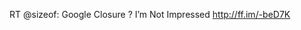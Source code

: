 <!--
id: 238996080
link: http://kevinisom.info/post/238996080/rt-sizeof-google-closure-im-not-impressed
slug: rt-sizeof-google-closure-im-not-impressed
date: Tue Nov 10 2009 22:38:26 GMT+1300 (NZDT)
raw: {"blog_name":"kevinisom","id":238996080,"post_url":"http://kevinisom.info/post/238996080/rt-sizeof-google-closure-im-not-impressed","slug":"rt-sizeof-google-closure-im-not-impressed","type":"text","date":"2009-11-10 09:38:26 GMT","timestamp":1257845906,"state":"published","format":"html","reblog_key":"By0fY0Gk","tags":[],"short_url":"http://tmblr.co/Zw68YyEFifm","highlighted":[],"feed_item":"http://twitter.com/kev_nz/statuses/5584385061","from_feed_id":"650289","note_count":0,"title":null,"body":"<p>RT @sizeof: Google Closure&#160;? I&#8217;m Not Impressed <a href=\"http://ff.im/-beD7K\" target=\"_blank\">http://ff.im/-beD7K</a></p>"}
publish: 2009-11-010
tags: 
title: null
-->


RT @sizeof: Google Closure ? I’m Not Impressed <http://ff.im/-beD7K>


